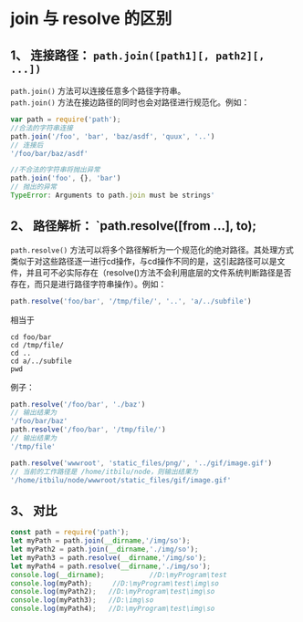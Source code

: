 # join 与 resolve 的区别
## 1、 连接路径： `path.join([path1][, path2][, ...])`
`path.join()` 方法可以连接任意多个路径字符串。  
`path.join()` 方法在接边路径的同时也会对路径进行规范化。例如：  
```js
var path = require('path');
//合法的字符串连接
path.join('/foo', 'bar', 'baz/asdf', 'quux', '..')
// 连接后
'/foo/bar/baz/asdf'

//不合法的字符串将抛出异常
path.join('foo', {}, 'bar')
// 抛出的异常
TypeError: Arguments to path.join must be strings'
```

## 2、 路径解析： `path.resolve([from ...], to);
`path.resolve()` 方法可以将多个路径解析为一个规范化的绝对路径。其处理方式类似于对这些路径逐一进行cd操作，与cd操作不同的是，这引起路径可以是文件，并且可不必实际存在（resolve()方法不会利用底层的文件系统判断路径是否存在，而只是进行路径字符串操作）。例如：  
```js
path.resolve('foo/bar', '/tmp/file/', '..', 'a/../subfile')
```
相当于  
```
cd foo/bar
cd /tmp/file/
cd ..
cd a/../subfile
pwd
```
例子：  
```js
path.resolve('/foo/bar', './baz')
// 输出结果为
'/foo/bar/baz'
path.resolve('/foo/bar', '/tmp/file/')
// 输出结果为
'/tmp/file'

path.resolve('wwwroot', 'static_files/png/', '../gif/image.gif')
// 当前的工作路径是 /home/itbilu/node，则输出结果为
'/home/itbilu/node/wwwroot/static_files/gif/image.gif'
```

## 3、 对比
```js
const path = require('path');
let myPath = path.join(__dirname,'/img/so');
let myPath2 = path.join(__dirname,'./img/so');
let myPath3 = path.resolve(__dirname,'/img/so');
let myPath4 = path.resolve(__dirname,'./img/so');
console.log(__dirname);           //D:\myProgram\test
console.log(myPath);     //D:\myProgram\test\img\so
console.log(myPath2);   //D:\myProgram\test\img\so
console.log(myPath3);   //D:\img\so
console.log(myPath4);   //D:\myProgram\test\img\so
```
